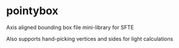 # pointybox
Axis aligned bounding box file mini-library for SFTE

Also supports hand-picking vertices and sides for light calculations
